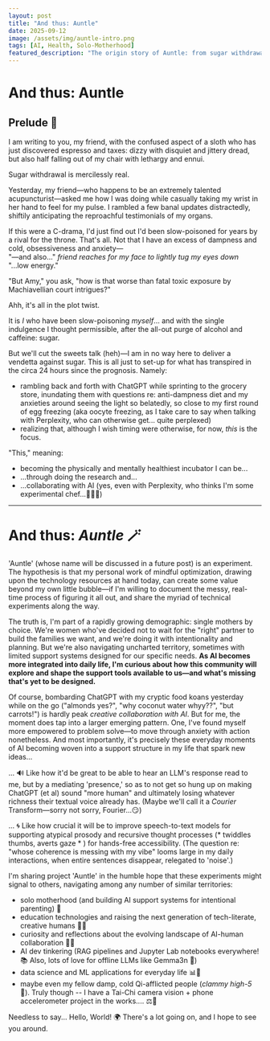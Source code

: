 ```yaml
---
layout: post
title: "And thus: Auntle"
date: 2025-09-12
image: /assets/img/auntle-intro.png
tags: [AI, Health, Solo-Motherhood]
featured_description: "The origin story of Auntle: from sugar withdrawal and pulse readings to building AI tools for solo mothers by choice. Why I'm documenting experiments in human-AI collaboration while preparing for intentional motherhood."
---
```


# And thus: Auntle

## Prelude 🎼

I am writing to you, my friend, with the confused aspect of a sloth who has just discovered espresso and taxes: dizzy with disquiet and jittery dread, but also half falling out of my chair with lethargy and ennui.  

Sugar withdrawal is mercilessly real.  

Yesterday, my friend—who happens to be an extremely talented acupuncturist—asked me how I was doing while casually taking my wrist in her hand to feel for my pulse. I rambled a few banal updates distractedly, shiftily anticipating the reproachful testimonials of my organs.  

If this were a C-drama, I'd just find out I'd been slow-poisoned for years by a rival for the throne. That's all. 
Not that I have an excess of dampness and cold, obsessiveness and anxiety—  
"—and also..." *friend reaches for my face to lightly tug my eyes down*  
"...low energy."  

"But Amy," you ask, "how is that worse than fatal toxic exposure by Machiavellian court intrigues?"  

Ahh, it's all in the plot twist.  

It is *I* who have been slow-poisoning *myself*... and with the single indulgence I thought permissible, after the all-out purge of alcohol and caffeine: sugar.  

But we'll cut the sweets talk (heh)—I am in no way here to deliver a vendetta against sugar. This is all just to set-up for what has transpired in the circa 24 hours since the prognosis. Namely:  

- rambling back and forth with ChatGPT while sprinting to the grocery store, inundating them with questions re: anti-dampness diet and my anxieties around seeing the light so belatedly, so close to my first round of egg freezing (aka oocyte freezing, as I take care to say when talking with Perplexity, who can otherwise get... quite perplexed)  
- realizing that, although I wish timing were otherwise, for now, *this* is the focus.  

"This," meaning:  

- becoming the physically and mentally healthiest incubator I can be...  
- ...through doing the research and...  
- ...collaborating with AI (yes, even with Perplexity, who thinks I'm some experimental chef...🍳🧊🤔)  

---

# And thus: *Auntle* 🪄

'Auntle' (whose name will be discussed in a future post) is an experiment. The hypothesis is that my personal work of mindful optimization, drawing upon the technology resources at hand today, can create some value beyond my own little bubble—if I'm willing to document the messy, real-time process of figuring it all out, and share the myriad of technical experiments along the way.  

The truth is, I'm part of a rapidly growing demographic: single mothers by choice. We're women who've decided not to wait for the "right" partner to build the families we want, and we're doing it with intentionality and planning. But we're also navigating uncharted territory, sometimes with limited support systems designed for our specific needs. **As AI becomes more integrated into daily life, I'm curious about how this community will explore and shape the support tools available to us—and what's missing that's yet to be designed.**  

Of course, bombarding ChatGPT with my cryptic food koans yesterday while on the go ("almonds yes?", "why coconut water whyy??", "but carrots!") is hardly peak *creative collaboration with AI*. But for me, the moment does tap into a larger emerging pattern. One, I've found myself more empowered to problem solve—to move through anxiety with action nonetheless. And most importantly, it's precisely these everyday moments of AI becoming woven into a support structure in my life that spark new ideas...  

... 🔊 Like how it'd be great to be able to hear an LLM's response read to me, but by a mediating 'presence,' so as to not get so hung up on making ChatGPT (et al) sound "more human" and ultimately losing whatever richness their textual voice already has. (Maybe we'll call it a *Courier* Transform—sorry not sorry, Fourier...😏)  

... 🌀 Like how crucial it will be to improve speech-to-text models for supporting atypical prosody and recursive thought processes (* twiddles thumbs, averts gaze * ) for hands-free accessibility. (The question re: "whose coherence is messing with my vibe" looms large in my daily interactions, when entire sentences disappear, relegated to 'noise'.)

I'm sharing project 'Auntle' in the humble hope that these experiments might signal to others, navigating among any number of similar territories:  

- solo motherhood (and building AI support systems for intentional parenting) 👶
- education technologies and raising the next generation of tech-literate, creative humans 🧠✨
- curiosity and reflections about the evolving landscape of AI-human collaboration 🤖🤝
- AI dev tinkering (RAG pipelines and Jupyter Lab notebooks everywhere! 📚 Also, lots of love for offline LLMs like Gemma3n 🫶) 
- data science and ML applications for everyday life 📊🔬
- maybe even my fellow damp, cold Qi-afflicted people (*clammy high-5* 🙌). Truly though -- I have a Tai-Chi camera vision + phone accelerometer project in the works.... ⚖️📱

Needless to say... Hello, World! 🌍 There's a lot going on, and I hope to see you around.
